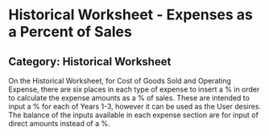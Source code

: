# Historical Worksheet - Expenses as a Percent of Sales
## Category: Historical Worksheet
On the Historical Worksheet, for Cost of Goods Sold and Operating Expense, there are six places in each type of expense to insert a % in order to calculate the expense amounts as a % of sales. These are intended to input a % for each of Years 1-3, however it can be used as the User desires. The balance of the inputs available in each expense section are for input of direct amounts instead of a %.
